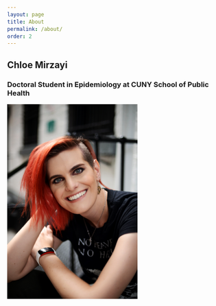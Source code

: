 ```yaml
---
layout: page
title: About
permalink: /about/
order: 2
---
```

## Chloe Mirzayi
### Doctoral Student in Epidemiology at CUNY School of Public Health
<img src="/images/cm.jpg"  width="304" height="454">
